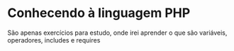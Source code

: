 # Conhecendo à linguagem PHP
São apenas exercícios para estudo, onde irei aprender o que são variáveis, operadores, includes e requires 
